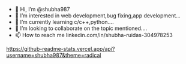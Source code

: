 - 👋 Hi, I’m @shubha987
- 👀 I’m interested in web development,bug fixing,app development...
- 🌱 I’m currently learning c/c++,python....
- 💞️ I’m looking to collaborate on the topic mentioned....
- 📫 How to reach me linkedin.com/in/shubha-ruidas-304978253

https://github-readme-stats.vercel.app/api?username=shubha987&theme=radical
<!---
shubha987/shubha987 is a ✨ special ✨ repository because its `README.md` (this file) appears on your GitHub profile.
You can click the Preview link to take a look at your changes.
--->
